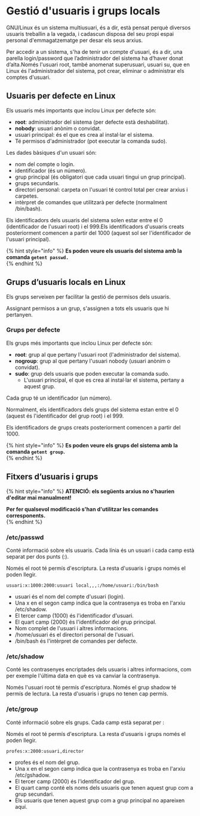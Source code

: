 # Gestió d'usuaris i grups locals

GNU/Linux és un sistema multiusuari, és a dir, està pensat perquè diversos usuaris treballin a la vegada, i cadascun disposa del seu propi espai personal d'emmagatzematge per desar els seus arxius.

Per accedir a un sistema, s'ha de tenir un compte d'usuari, és a dir, una parella login/password que l’administrador del sistema ha d’haver donat d’alta.Només l'usuari root, també anomenat superusuari, usuari su, que en Linux és l'administrador del sistema, pot crear, eliminar o administrar els comptes d'usuari.

## **Usuaris per defecte en Linux** 

Els usuaris més importants que inclou Linux per defecte són:

* **root**: administrador del sistema \(per defecte està deshabilitat\).
* **nobody**: usuari anònim o convidat.
* usuari principal: és el que es crea al instal·lar el sistema.
* Té permisos d'administrador \(pot executar la comanda sudo\).

Les dades bàsiques d'un usuari són:

* nom del compte o login.
* identificador \(és un número\).
* grup principal \(és obligatori que cada usuari tingui un grup principal\).
* grups secundaris.
* directori personal: carpeta on l'usuari té control total per crear arxius i carpetes.
* intèrpret de comandes que utilitzarà per defecte \(normalment /bin/bash\).

Els identificadors dels usuaris del sistema solen estar entre el 0 \(identificador de l'usuari root\) i el 999.Els identificadors d'usuaris creats posteriorment comencen a partir del 1000 \(aquest sol ser l'identificador de l'usuari principal\).

{% hint style="info" %}
**Es poden veure els usuaris del sistema amb la comanda `getent passwd.`**  
{% endhint %}

## **Grups d’usuaris locals en Linux** 

Els grups serveixen per facilitar la gestió de permisos dels usuaris.

Assignant permisos a un grup, s'assignen a tots els usuaris que hi pertanyen.

### Grups per defecte

Els grups més importants que inclou Linux per defecte són:

* **root**: grup al que pertany l'usuari root \(l'administrador del sistema\).
* **nogroup**: grup al que pertany l'usuari nobody \(usuari anònim o convidat\).
* **sudo**: grup dels usuaris que poden executar la comanda sudo.
  * L'usuari principal, el que es crea al instal·lar el sistema, pertany a aquest grup.

Cada grup té un identificador \(un número\).

Normalment, els identificadors dels grups del sistema estan entre el 0 \(aquest és l'identificador del grup root\) i el 999.

Els identificadors de grups creats posteriorment comencen a partir del 1000.  


{% hint style="info" %}
**Es poden veure els grups del sistema amb la comanda `getent group`.**  
{% endhint %}

## **Fitxers d’usuaris i grups** 

{% hint style="info" %}
**ATENCIÓ: els següents arxius no s'haurien d'editar mai manualment!**

**Per fer qualsevol modificació s'han d'utilitzar les comandes corresponents.**  
{% endhint %}

### **/etc/passwd**

Conté informació sobre els usuaris. Cada línia és un usuari i cada camp està separat per dos punts \(:\).

Només el root té permís d'escriptura. La resta d'usuaris i grups només el poden llegir.

`usuari:x:1000:2000:usuari local,,,:/home/usuari:/bin/bash`

* usuari és el nom del compte d'usuari \(login\).
* Una x en el segon camp indica que la contrasenya es troba en l'arxiu /etc/shadow.
* El tercer camp \(1000\) és l'identificador d'usuari.
* El quart camp \(2000\) és l'identificador del grup principal.
* Nom complet de l'usuari i altres informacions.
* /home/usuari és el directori personal de l'usuari.
* /bin/bash és l'intèrpret de comandes per defecte.



###  **/etc/shadow**

Conté les contrasenyes encriptades dels usuaris i altres informacions, com per exemple l'última data en què es va canviar la contrasenya.

Només l'usuari root té permís d'escriptura. Només el grup shadow té permís de lectura. La resta d'usuaris i grups no tenen cap permís.

### **/etc/group**

Conté informació sobre els grups. Cada camp està separat per :

Només el root té permís d'escriptura. La resta d'usuaris i grups només el poden llegir.

`profes:x:2000:usuari,director`

* profes és el  nom del grup.
* Una x en el segon camp indica que la contrasenya es troba en l'arxiu /etc/gshadow.
* El tercer camp \(2000\) és l'identificador del grup.
* El quart camp conté els noms dels usuaris que tenen aquest grup com a grup secundari.
* Els usuaris que tenen aquest grup com a grup principal no apareixen aquí.

